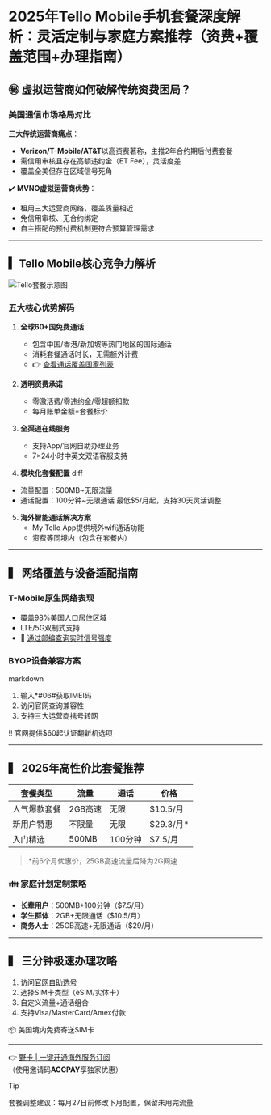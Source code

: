 # 2025年Tello Mobile手机套餐深度解析：灵活定制与家庭方案推荐（资费+覆盖范围+办理指南）

## ㊙️ 虚拟运营商如何破解传统资费困局？

### 美国通信市场格局对比
**三大传统运营商痛点**：
- **Verizon/T-Mobile/AT&T**以高资费著称，主推2年合约期后付费套餐
- 需信用审核且存在高额违约金（ET Fee），灵活度差
- 覆盖全美但存在区域信号死角

✔️ **MVNO虚拟运营商优势**：
- 租用三大运营商网络，覆盖质量相近
- 免信用审核、无合约绑定
- 自主搭配的预付费机制更符合预算管理需求

---

## ▍ Tello Mobile核心竞争力解析
![Tello套餐示意图](https://bbtdd.com/wp-content/uploads/img/0316118521723405.webp)

### 五大核心优势解码
1. **全球60+国免费通话**
   - 包含中国/香港/新加坡等热门地区的国际通话
   - 消耗套餐通话时长，无需额外计费
   - 👉 [查看通话覆盖国家列表](https://bbtdd.com/yeka)

2. **透明资费承诺**
   - 零激活费/零违约金/零超额扣款
   - 每月账单金额=套餐标价

3. **全渠道在线服务**
   - 支持App/官网自助办理业务
   - 7×24小时中英文双语客服支持

4. **模块化套餐配置** 
diff
+ 流量配置：500MB~无限流量
+ 通话配置：100分钟~无限通话
最低$5/月起，支持30天灵活调整


5. **海外智能通话解决方案**
   - My Tello App提供境外wifi通话功能
   - 资费等同境内（包含在套餐内）

---

## ▍ 网络覆盖与设备适配指南 

### T-Mobile原生网络表现
- 覆盖98%美国人口居住区域
- LTE/5G双制式支持
- 📌 [通过邮编查询实时信号强度](https://bbtdd.com/yeka)

### BYOP设备兼容方案
markdown
1. 输入*#06#获取IMEI码
2. 访问官网查询兼容性
3. 支持三大运营商携号转网

‼️ 官网提供$60起认证翻新机选项

---

## ▍ 2025年高性价比套餐推荐

| 套餐类型       | 流量      | 通话       | 价格      |
|----------------|-----------|------------|-----------|
| 人气爆款套餐    | 2GB高速   | 无限       | $10.5/月  |
| 新用户特惠      | 不限量    | 无限       | $29.3/月* |
| 入门精选        | 500MB     | 100分钟    | $7.5/月   |

> *前6个月优惠价，25GB高速流量后降为2G网速

### 👪 家庭计划定制策略
- **长辈用户**：500MB+100分钟（$7.5/月）
- **学生群体**：2GB+无限通话（$10.5/月）
- **商务人士**：25GB高速+无限通话（$29/月）

---

## ▍ 三分钟极速办理攻略
1. 访问[官网自助选号](https://bbtdd.com/yeka)
2. 选择SIM卡类型（eSIM/实体卡）
3. 自定义流量+通话组合
4. 支持Visa/MasterCard/Amex付款

📦 美国境内免费寄送SIM卡

---

👉 [野卡 | 一键开通海外服务订阅](https://bbtdd.com/yeka)  
（使用邀请码**ACCPAY**享独家优惠）

>[!TIP]
>套餐调整建议：每月27日前修改下月配置，保留未用完流量